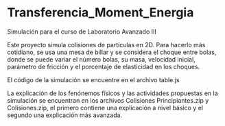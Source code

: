 # Transferencia_Moment_Energia

Simulación para el curso de Laboratorio Avanzado III

Este proyecto simula colisiones de partículas en 2D. Para hacerlo más cotidiano, se usa una mesa de billar y se considera el choque entre bolas, donde se puede variar el número bolas, su masa, velocidad inicial, parámetro de fricción y el porcentaje de elasticidad en los choques.

El código de la simulación se encuentre en el archivo table.js

La explicación de los fenónemos físicos y las actividades propuestas en la simulación se encuentran en los archivos Colisiones Principiantes.zip y Colisiones.zip, el primero contiene una explicación a nivel básico y el segundo una explicación más avanzada.
